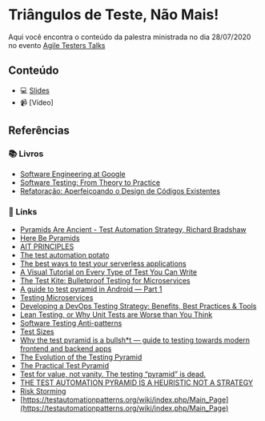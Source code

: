# Triângulos de Teste, Não Mais!

Aqui você encontra o conteúdo da palestra ministrada no dia 28/07/2020 no evento [Agile Testers Talks](https://www.sympla.com.br/agiletesters)

## Conteúdo

- :computer: [Slides](https://speakerdeck.com/samycici/at-talks-triangulos-de-teste-nao-mais)
- :video_camera: [Vídeo]

## Referências

### :books: Livros

- [Software Engineering at Google](https://www.amazon.com.br/dp/1492082791/?coliid=I1E517XGRZ6GHW&colid=2ACIQ01SKFMIE&psc=1&ref_=lv_ov_lig_dp_it)
- [Software Testing: From Theory to Practice](https://sttp.site/)
- [Refatoração: Aperfeiçoando o Design de Códigos Existentes](https://www.amazon.com.br/Refatora%C3%A7%C3%A3o-Aperfei%C3%A7oando-Design-C%C3%B3digos-Existentes/dp/8575227246/ref=sr_1_1?__mk_pt_BR=%C3%85M%C3%85%C5%BD%C3%95%C3%91&dchild=1&keywords=refatora%C3%A7%C3%A3o&qid=1595982820&sr=8-1)

### :link: Links

- [Pyramids Are Ancient - Test Automation Strategy, Richard Bradshaw ](https://www.youtube.com/watch?v=83aHKC5C14Q)
- [Here Be Pyramids](http://www.testingreferences.com/here_be_pyramids.php)
- [AIT PRINCIPLES](https://automationintesting.com/#principles)
- [The test automation potato](https://medium.com/assertqualityassurance/the-test-automation-potato-a489f2dfc891)
- [The best ways to test your serverless applications](https://www.freecodecamp.org/news/the-best-ways-to-test-your-serverless-applications-40b88d6ee31e/)
- [A Visual Tutorial on Every Type of Test You Can Write](https://medium.com/better-programming/a-visual-tutorial-on-every-type-of-test-you-can-write-ec9b83edcf35)
- [The Test Kite: Bulletproof Testing for Microservices](https://medium.com/@kyriacoselia/the-test-kite-bb9fe9fafd6)
- [A guide to test pyramid in Android — Part 1](https://proandroiddev.com/a-guide-to-test-pyramid-in-android-part-1-8b3b42d0a150)
- [Testing Microservices](https://www.luigicardarella.it/testing-microservices/)
- [Developing a DevOps Testing Strategy: Benefits, Best Practices & Tools](https://www.getzephyr.com/insights/developing-devops-testing-strategy-benefits-best-practices-tools)
- [Lean Testing, or Why Unit Tests are Worse than You Think](https://engineering.zalando.com/posts/2018/07/economic-perspective-testing.html)
- [Software Testing Anti-patterns](http://blog.codepipes.com/testing/software-testing-antipatterns.html)
- [Test Sizes](https://testing.googleblog.com/2010/12/test-sizes.html)
- [Why the test pyramid is a bullsh*t — guide to testing towards modern frontend and backend apps](https://medium.com/@mateuszroth/why-the-test-pyramid-is-a-bullshit-guide-to-testing-towards-modern-frontend-and-backend-apps-4246e89b87bd)
- [The Evolution of the Testing Pyramid](https://www.james-willett.com/the-evolution-of-the-testing-pyramid/)
- [The Practical Test Pyramid](https://martinfowler.com/articles/practical-test-pyramid.html)
- [Test for value, not vanity. The testing “pyramid” is dead.](https://medium.com/@ed_burton/test-for-value-not-vanity-the-testing-pyramid-is-dead-5abd75c0498a)
- [THE TEST AUTOMATION PYRAMID IS A HEURISTIC NOT A STRATEGY](https://www.mwtestconsultancy.co.uk/the-test-automation-pyramid-is-a-heuristic-not-a-strategy/)
- [Risk Storming](https://www.ministryoftesting.com/testsphere/riskstorming)
- [https://testautomationpatterns.org/wiki/index.php/Main_Page](https://testautomationpatterns.org/wiki/index.php/Main_Page)
